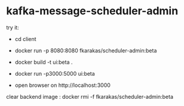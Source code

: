 # kafka-message-scheduler-admin

try it: 

- cd client

- docker run -p 8080:8080 fkarakas/scheduler-admin:beta

- docker build -t ui:beta .    

- docker run -p3000:5000 ui:beta

- open browser on http://localhost:3000


clear backend image : docker rmi -f fkarakas/scheduler-admin:beta
